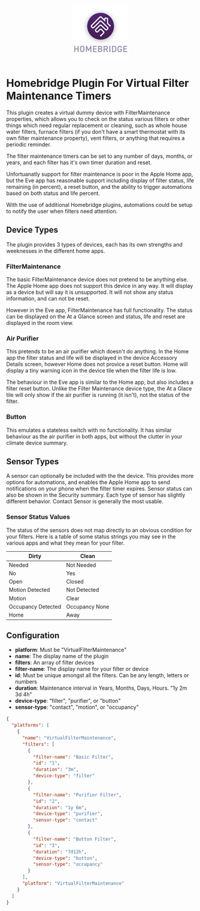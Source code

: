 
<p align="center">

<img src="https://github.com/homebridge/branding/raw/master/logos/homebridge-wordmark-logo-vertical.png" width="150">

</p>


# Homebridge Plugin For Virtual Filter Maintenance Timers

This plugin creates a virtual dummy device with FilterMaintenance properties, which allows you to check on the status
various filters or other things which need regular replacement or cleaning, such as whole house water filters, furnace
filters (if you don't have a smart thermostat with its own filter maintenance property), vent filters, or anything
that requires a periodic reminder.

The filter maintenance timers can be set to any number of days, months, or years, and each filter has it's own timer
duration and reset.

Unfortuanatly support for filter maintenance is poor in the Apple Home app, but the Eve app has reasonable support
including display of filter status, life remaining (in percent), a reset button, and the ability to trigger automations
based on both status and life percent.

With the use of additional Homebridge plugins, automations could be setup to notify the user when filters need attention.

## Device Types

The plugin provides 3 types of devices, each has its own strengths and weeknesses in the different home apps.

### FilterMaintenance

The basic FilterMaintenance device does not pretend to be anything else. The Apple Home app does not support this device
in any way. It will display as a device but will say it is unsupported. It will not show any status information, and can
not be reset.

However in the Eve app, FilterMaintenance has full functionality. The status can be displayed on the At a Glance screen
and status, life and reset are displayed in the room view.

### Air Purifier

This pretends to be an air purifier which doesn't do anything. In the Home app the filter status and life will be 
displayed in the device Accessory Details screen, however Home does not provice a reset button. Home will display a
tiny warning icon in the device tile when the filter life is low.

The behaviour in the Eve app is similar to the Home app, but also includes a filter reset button. Unlike the Filter
Maintenance device type, the At a Glace tile will only show if the air purifier is running (it isn't), not the status of
the filter.

### Button

This emulates a stateless switch with no functionality. It has similar behaviour as the air purifier in both apps, but 
without the clutter in your climate device summary.

## Sensor Types

A sensor can optionally be included with the the device. This provides more options for automations, and enables the
Apple Home app to send notifications on your phone when the filter timer expires. Sensor status can also be shown in
the Security summary. Each type of sensor has slightly different behavior. Contact Sensor is generally the most usable.

### Sensor Status Values

The status of the sensors does not map directly to an obvious condition for your filters. Here is a table of some status
strings you may see in the various apps and what they mean for your filter.

|Dirty             |Clean         |
|------------------|--------------|
|Needed            |Not Needed    |
|No                |Yes           |
|Open              |Closed        |
|Motion Detected   |Not Detected  |
|Motion            |Clear         |
|Occupancy Detected|Occupancy None|
|Home              |Away          |

## Configuration

- **platform**: Must be "VirtualFilterMaintenance"
- **name**: The display name of the plugin
- **filters**: An array of filter devices
- **filter-name**: The display name for your filter or device
- **id**: Must be unique amongst all the filters. Can be any length, letters or numbers
- **duration**: Maintenance interval in Years, Months, Days, Hours. "1y 2m 3d 4h"
- **device-type**: "filter", "purifier", or "button"
- **sensor-type**: "contact", "motion", or "occupancy"

```json
{
  "platforms": [
    {
      "name": "VirtualFilterMaintenance",
      "filters": [
        {
          "filter-name": "Basic Filter",
          "id": "1",
          "duration": "3m",
          "device-type": "filter"
        },
        {
          "filter-name": "Purifier Filter",
          "id": "2",
          "duration": "1y 6m",
          "device-type": "purifier",
          "sensor-type": "contact"
        },
        {
          "filter-name": "Button Filter",
          "id": "3",
          "duration": "7d12h",
          "device-type": "button",
          "sensor-type": "occupancy"
        }
      ],
      "platform": "VirtualFilterMaintenance"
    }
  ]
}
```


